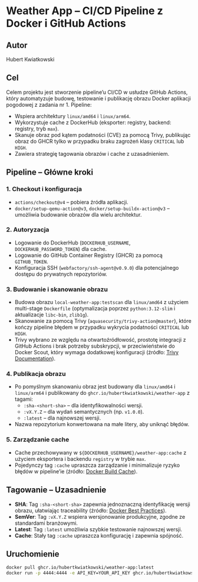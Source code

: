 # Weather App – CI/CD Pipeline z Docker i GitHub Actions

## Autor
Hubert Kwiatkowski

## Cel
Celem projektu jest stworzenie pipeline’u CI/CD w usłudze GitHub Actions, który automatyzuje budowę, testowanie i publikację obrazu Docker aplikacji pogodowej z zadania nr 1. Pipeline:
- Wspiera architektury `linux/amd64` i `linux/arm64`.
- Wykorzystuje cache z DockerHub (eksporter: registry, backend: registry, tryb `max`).
- Skanuje obraz pod kątem podatności (CVE) za pomocą Trivy, publikując obraz do GHCR tylko w przypadku braku zagrożeń klasy `CRITICAL` lub `HIGH`.
- Zawiera strategię tagowania obrazów i cache z uzasadnieniem.

## Pipeline – Główne kroki

### 1. Checkout i konfiguracja
- `actions/checkout@v4` – pobiera źródła aplikacji.
- `docker/setup-qemu-action@v3`, `docker/setup-buildx-action@v3` – umożliwia budowanie obrazów dla wielu architektur.

### 2. Autoryzacja
- Logowanie do DockerHub (`DOCKERHUB_USERNAME`, `DOCKERHUB_PASSWORD_TOKEN`) dla cache.
- Logowanie do GitHub Container Registry (GHCR) za pomocą `GITHUB_TOKEN`.
- Konfiguracja SSH (`webfactory/ssh-agent@v0.9.0`) dla potencjalnego dostępu do prywatnych repozytoriów.

### 3. Budowanie i skanowanie obrazu
- Budowa obrazu `local-weather-app:testscan` dla `linux/amd64` z użyciem multi-stage `Dockerfile` (optymalizacja poprzez `python:3.12-slim` i aktualizacje `libc-bin`, `zlib1g`).
- Skanowanie za pomocą Trivy (`aquasecurity/trivy-action@master`), które kończy pipeline błędem w przypadku wykrycia podatności `CRITICAL` lub `HIGH`.
- Trivy wybrano ze względu na otwartoźródłowość, prostotę integracji z GitHub Actions i brak potrzeby subskrypcji, w przeciwieństwie do Docker Scout, który wymaga dodatkowej konfiguracji (źródło: [Trivy Documentation](https://aquasecurity.github.io/trivy/)).

### 4. Publikacja obrazu
- Po pomyślnym skanowaniu obraz jest budowany dla `linux/amd64` i `linux/arm64` i publikowany do `ghcr.io/hubertkwiatkowski/weather-app` z tagami:
  - `:sha-<short-sha>` – dla identyfikowalności wersji.
  - `:vX.Y.Z` – dla wydań semantycznych (np. `v1.0.0`).
  - `:latest` – dla najnowszej wersji.
- Nazwa repozytorium konwertowana na małe litery, aby uniknąć błędów.

### 5. Zarządzanie cache
- Cache przechowywany w `${DOCKERHUB_USERNAME}/weather-app:cache` z użyciem eksportera i backendu `registry` w trybie `max`.
- Pojedynczy tag `:cache` upraszcza zarządzanie i minimalizuje ryzyko błędów w pipeline’ie (źródło: [Docker Build Cache](https://docs.docker.com/build/cache/backends/registry/)).

## Tagowanie – Uzasadnienie
- **SHA**: Tag `:sha-<short-sha>` zapewnia jednoznaczną identyfikację wersji obrazu, ułatwiając traceability (źródło: [Docker Best Practices](https://docs.docker.com/develop/develop-images/dockerfile_best-practices/)).
- **SemVer**: Tag `:vX.Y.Z` wspiera wersjonowanie produkcyjne, zgodne ze standardami branżowymi.
- **Latest**: Tag `:latest` umożliwia szybkie testowanie najnowszej wersji.
- **Cache**: Stały tag `:cache` upraszcza konfigurację i zapewnia spójność.

## Uruchomienie
```bash
docker pull ghcr.io/hubertkwiatkowski/weather-app:latest
docker run -p 4444:4444 -e API_KEY=YOUR_API_KEY ghcr.io/hubertkwiatkowski/weather-app:latest
